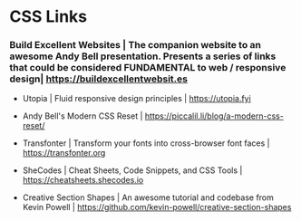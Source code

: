 # CSS Links

### Build Excellent Websites | The companion website to an awesome Andy Bell presentation. Presents a series of links that could be considered FUNDAMENTAL to web / responsive design| https://buildexcellentwebsit.es

- Utopia | Fluid responsive design principles | https://utopia.fyi

- Andy Bell's Modern CSS Reset | https://piccalil.li/blog/a-modern-css-reset/

- Transfonter | Transform your fonts into cross-browser font faces | https://transfonter.org

- SheCodes | Cheat Sheets, Code Snippets, and CSS Tools | https://cheatsheets.shecodes.io

- Creative Section Shapes | An awesome tutorial and codebase from Kevin Powell | https://github.com/kevin-powell/creative-section-shapes
